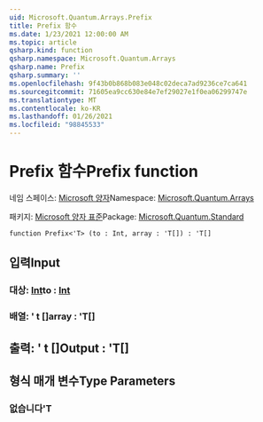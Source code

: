 ```yaml
---
uid: Microsoft.Quantum.Arrays.Prefix
title: Prefix 함수
ms.date: 1/23/2021 12:00:00 AM
ms.topic: article
qsharp.kind: function
qsharp.namespace: Microsoft.Quantum.Arrays
qsharp.name: Prefix
qsharp.summary: ''
ms.openlocfilehash: 9f43b0b868b083e048c02deca7ad9236ce7ca641
ms.sourcegitcommit: 71605ea9cc630e84e7ef29027e1f0ea06299747e
ms.translationtype: MT
ms.contentlocale: ko-KR
ms.lasthandoff: 01/26/2021
ms.locfileid: "98845533"
---
```

# <a name="prefix-function"></a><span data-ttu-id="5cb7b-102">Prefix 함수</span><span class="sxs-lookup"><span data-stu-id="5cb7b-102">Prefix function</span></span>

<span data-ttu-id="5cb7b-103">네임 스페이스: [Microsoft 양자](xref:Microsoft.Quantum.Arrays)</span><span class="sxs-lookup"><span data-stu-id="5cb7b-103">Namespace: [Microsoft.Quantum.Arrays](xref:Microsoft.Quantum.Arrays)</span></span>

<span data-ttu-id="5cb7b-104">패키지: [Microsoft 양자 표준](https://nuget.org/packages/Microsoft.Quantum.Standard)</span><span class="sxs-lookup"><span data-stu-id="5cb7b-104">Package: [Microsoft.Quantum.Standard](https://nuget.org/packages/Microsoft.Quantum.Standard)</span></span>




```qsharp
function Prefix<'T> (to : Int, array : 'T[]) : 'T[]
```


## <a name="input"></a><span data-ttu-id="5cb7b-105">입력</span><span class="sxs-lookup"><span data-stu-id="5cb7b-105">Input</span></span>

### <a name="to--int"></a><span data-ttu-id="5cb7b-106">대상: [Int](xref:microsoft.quantum.lang-ref.int)</span><span class="sxs-lookup"><span data-stu-id="5cb7b-106">to : [Int](xref:microsoft.quantum.lang-ref.int)</span></span>




### <a name="array--t"></a><span data-ttu-id="5cb7b-107">배열: ' t []</span><span class="sxs-lookup"><span data-stu-id="5cb7b-107">array : 'T[]</span></span>





## <a name="output--t"></a><span data-ttu-id="5cb7b-108">출력: ' t []</span><span class="sxs-lookup"><span data-stu-id="5cb7b-108">Output : 'T[]</span></span>



## <a name="type-parameters"></a><span data-ttu-id="5cb7b-109">형식 매개 변수</span><span class="sxs-lookup"><span data-stu-id="5cb7b-109">Type Parameters</span></span>

### <a name="t"></a><span data-ttu-id="5cb7b-110">없습니다</span><span class="sxs-lookup"><span data-stu-id="5cb7b-110">'T</span></span>

